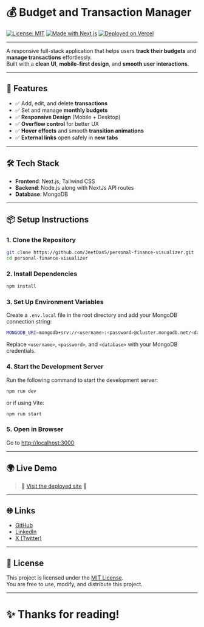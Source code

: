 # 💰 Budget and Transaction Manager

[![License: MIT](https://img.shields.io/badge/License-MIT-yellow.svg)](./LICENSE)
[![Made with Next.js](https://img.shields.io/badge/Made%20with-Next.js-black)](https://nextjs.org/)
[![Deployed on Vercel](https://img.shields.io/badge/Deployed-Vercel-black)](https://nance-jeet.vercel.app)

---

A responsive full-stack application that helps users **track their budgets** and **manage transactions** effortlessly.  
Built with a **clean UI**, **mobile-first design**, and **smooth user interactions**.

---

## 🚀 Features

- ✅ Add, edit, and delete **transactions**
- ✅ Set and manage **monthly budgets**
- ✅ **Responsive Design** (Mobile + Desktop)
- ✅ **Overflow control** for better UX
- ✅ **Hover effects** and smooth **transition animations**
- ✅ **External links** open safely in **new tabs**

---

## 🛠️ Tech Stack

- **Frontend**: Next.js, Tailwind CSS
- **Backend**: Node.js along with NextJs API routes
- **Database**: MongoDB

---

## 📦 Setup Instructions

### 1. Clone the Repository

```bash
git clone https://github.com/JeetDas5/personal-finance-visualizer.git
cd personal-finance-visualizer
```

### 2. Install Dependencies

```bash
npm install
```

### 3. Set Up Environment Variables

Create a `.env.local` file in the root directory and add your MongoDB connection string:

```bash
MONGODB_URI=mongodb+srv://<username>:<password>@cluster.mongodb.net/<database>?retryWrites=true&w=majority
```

Replace `<username>`, `<password>`, and `<database>` with your MongoDB credentials.

### 4. Start the Development Server

Run the following command to start the development server:

```bash
npm run dev
```

or if using Vite:

```bash
npm run start
```

### 5. Open in Browser

Go to [http://localhost:3000](http://localhost:3000)

---

## 🌍 Live Demo

> 🌟 [Visit the deployed site](https://finance-jeet.vercel.app) 🌟

---

## 🌐 Links

- [GitHub](https://github.com/JeetDas5)
- [LinkedIn](https://www.linkedin.com/in/jeet-das-7633a52ab)
- [X (Twitter)](https://x.com/I_am_Jeet5)

---

## 📜 License

This project is licensed under the [MIT License](./LICENSE).  
You are free to use, modify, and distribute this project.

---

# ✨ Thanks for reading!
